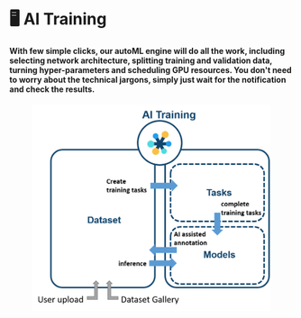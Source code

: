 # 🖥 AI Training

#### With few simple clicks, our autoML engine will do all the work, including selecting network architecture, splitting training and validation data, turning hyper-parameters and scheduling GPU resources.  You don't need to worry about the technical jargons, simply just wait for the notification and check the results.

####

<figure><img src="../../.gitbook/assets/AI Training.png" alt="" width="563"><figcaption></figcaption></figure>

####

####
